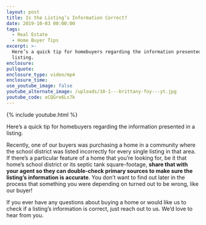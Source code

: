 ```yaml
---
layout: post
title: Is the Listing’s Information Correct?
date: 2019-10-03 00:00:00
tags:
  - Real Estate
  - Home Buyer Tips
excerpt: >-
  Here’s a quick tip for homebuyers regarding the information presented in a
  listing.
enclosure:
pullquote:
enclosure_type: video/mp4
enclosure_time:
use_youtube_image: false
youtube_alternate_image: /uploads/10-1---brittany-foy---yt.jpg
youtube_code: oCQGre6Ls7k
---
```


{% include youtube.html %}

Here’s a quick tip for homebuyers regarding the information presented in a listing.

Recently, one of our buyers was purchasing a home in a community where the school district was listed incorrectly for every single listing in that area. If there’s a particular feature of a home that you’re looking for, be it that home’s school district or its septic tank square-footage, **share that with your agent so they can double-check primary sources to make sure the listing’s information is accurate**. You don’t want to find out later in the process that something you were depending on turned out to be wrong, like our buyer\!

If you ever have any questions about buying a home or would like us to check if a listing’s information is correct, just reach out to us. We’d love to hear from you.